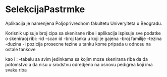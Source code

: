 # SelekcijaPastrmke

Aplikacija je namenjena Poljoprivrednom fakultetu Univeryiteta u Beogradu.

Korisnik upisuje broj cipa sa skenirane ribe i aplikacija ispisuje sve podatke o skeniraoj ribi:
-id
-scan id
-broj tanka u koji je gajena
-broj familije
-tezina 
-duzina
-i pozicija prosecne tezine u tanku kome pripada u odnosu na ostale tankove

kao i :
-tabelu sa svim jedinkama sa kojim moze skenirana riba da da potomstvo a da nisu u srodstvu odredjeno na osnovu pedigrea koji ima svaka riba
